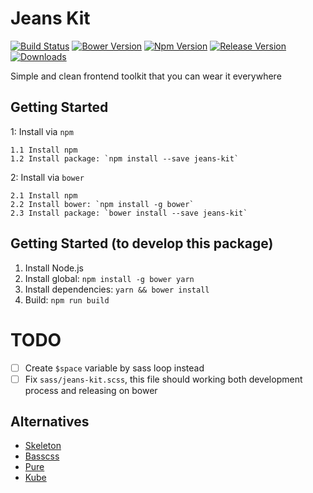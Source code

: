 # Jeans Kit
[![Build Status](https://travis-ci.org/jojoee/jeans-kit.svg)](https://travis-ci.org/jojoee/jeans-kit)
[![Bower Version](https://img.shields.io/bower/v/jeans-kit.svg)](https://bower.io/search/?q=jeans-kit)
[![Npm Version](https://img.shields.io/npm/v/jeans-kit.svg)](https://www.npmjs.com/package/jeans-kit)
[![Release Version](https://img.shields.io/github/release/jojoee/jeans-kit.svg)](https://github.com/jojoee/jeans-kit/releases)
[![Downloads](https://img.shields.io/npm/dt/jeans-kit.svg)](https://github.com/jojoee/jeans-kit/archive/master.zip)

Simple and clean frontend toolkit that you can wear it everywhere

## Getting Started
1: Install via `npm`
```
1.1 Install npm
1.2 Install package: `npm install --save jeans-kit`
```
2: Install via `bower`
```
2.1 Install npm
2.2 Install bower: `npm install -g bower`
2.3 Install package: `bower install --save jeans-kit`
```

## Getting Started (to develop this package)
1. Install Node.js
2. Install global: `npm install -g bower yarn`
3. Install dependencies: `yarn && bower install`
4. Build: `npm run build`

# TODO
- [ ] Create `$space` variable by sass loop instead
- [ ] Fix `sass/jeans-kit.scss`, this file should working both development process and releasing on bower

## Alternatives
- [Skeleton](http://getskeleton.com/)
- [Basscss](http://www.basscss.com/)
- [Pure](https://github.com/yahoo/pure/)
- [Kube](https://github.com/imperavi/kube)
